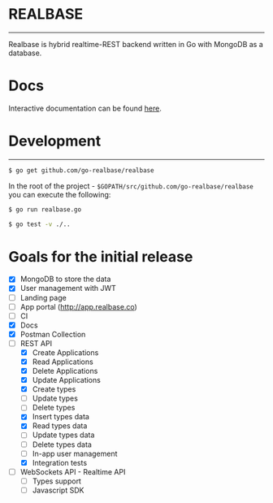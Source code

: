 # REALBASE
--------------
Realbase is hybrid realtime-REST backend written in Go with MongoDB as a database.

# Docs

Interactive documentation can be found [here](http://docs.realbas3.apiary.io/#reference).

# Development
--------------

```bash
$ go get github.com/go-realbase/realbase
```

In the root of the project - `$GOPATH/src/github.com/go-realbase/realbase` you can execute the following:

```bash
$ go run realbase.go
```

```bash
$ go test -v ./..
```

# Goals for the initial release

- [x] MongoDB to store the data
- [x] User management with JWT 
- [ ] Landing page
- [ ] App portal (http://app.realbase.co)
- [ ] CI
- [x] Docs
- [x] Postman Collection
- [ ] REST API
  - [x] Create Applications
  - [x] Read Applications
  - [x] Delete Applications
  - [x] Update Applications
  - [x] Create types
  - [ ] Update types
  - [ ] Delete types
  - [x] Insert types data
  - [x] Read types data
  - [ ] Update types data
  - [ ] Delete types data
  - [ ] In-app user management
  - [x] Integration tests
- [ ] WebSockets API - Realtime API
  - [ ] Types support
  - [ ] Javascript SDK
